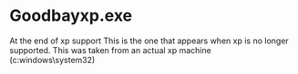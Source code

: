 # Goodbayxp.exe
At the end of xp support
This is the one that appears when xp is no longer supported.
This was taken from an actual xp machine
(c:windows\system32)
